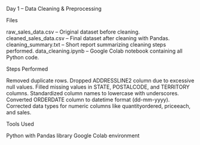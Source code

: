 Day 1 – Data Cleaning & Preprocessing

Files

raw_sales_data.csv – Original dataset before cleaning.
cleaned_sales_data.csv – Final dataset after cleaning with Pandas.
cleaning_summary.txt – Short report summarizing cleaning steps performed.
data_cleaning.ipynb – Google Colab notebook containing all Python code.

Steps Performed

Removed duplicate rows.
Dropped ADDRESSLINE2 column due to excessive null values.
Filled missing values in STATE, POSTALCODE, and TERRITORY columns.
Standardized column names to lowercase with underscores.
Converted ORDERDATE column to datetime format (dd-mm-yyyy).
Corrected data types for numeric columns like quantityordered, priceeach, and sales.

Tools Used

Python with Pandas library
Google Colab environment
